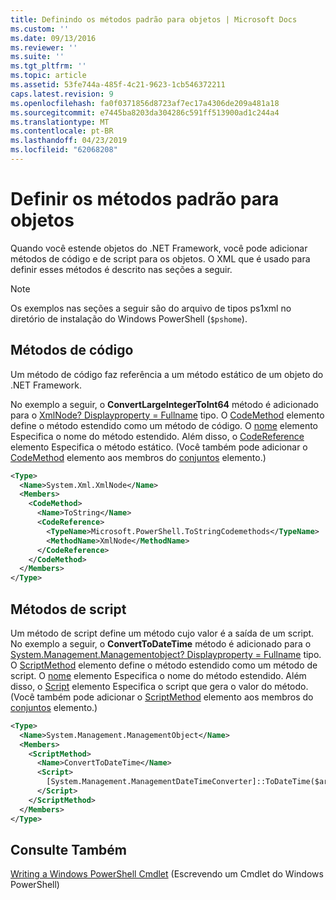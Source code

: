 ```yaml
---
title: Definindo os métodos padrão para objetos | Microsoft Docs
ms.custom: ''
ms.date: 09/13/2016
ms.reviewer: ''
ms.suite: ''
ms.tgt_pltfrm: ''
ms.topic: article
ms.assetid: 53fe744a-485f-4c21-9623-1cb546372211
caps.latest.revision: 9
ms.openlocfilehash: fa0f0371856d8723af7ec17a4306de209a481a18
ms.sourcegitcommit: e7445ba8203da304286c591ff513900ad1c244a4
ms.translationtype: MT
ms.contentlocale: pt-BR
ms.lasthandoff: 04/23/2019
ms.locfileid: "62068208"
---
```

# <a name="defining-default-methods-for-objects"></a>Definir os métodos padrão para objetos

Quando você estende objetos do .NET Framework, você pode adicionar métodos de código e de script para os objetos. O XML que é usado para definir esses métodos é descrito nas seções a seguir.

> [!NOTE]
> Os exemplos nas seções a seguir são do arquivo de tipos ps1xml no diretório de instalação do Windows PowerShell (`$pshome`).

## <a name="code-methods"></a>Métodos de código

Um método de código faz referência a um método estático de um objeto do .NET Framework.

No exemplo a seguir, o **ConvertLargeIntegerToInt64** método é adicionado para o [XmlNode? Displayproperty = Fullname](/dotnet/api/System.Xml.XmlNode) tipo. O [CodeMethod](http://msdn.microsoft.com/en-us/1ea9b031-bbcf-4e35-b497-bf30fa0b1b05) elemento define o método estendido como um método de código. O [nome](http://msdn.microsoft.com/en-us/b58e9d21-c8c9-49a5-909e-9c1cfc64f873) elemento Especifica o nome do método estendido. Além disso, o [CodeReference](http://msdn.microsoft.com/en-us/70017b85-18d2-4f55-8357-92f309d5618b) elemento Especifica o método estático. (Você também pode adicionar o [CodeMethod](http://msdn.microsoft.com/en-us/1ea9b031-bbcf-4e35-b497-bf30fa0b1b05) elemento aos membros do [conjuntos](http://msdn.microsoft.com/en-us/46a50fb5-e150-4c03-8584-e1b53e4d49e3) elemento.)

```xml
<Type>
  <Name>System.Xml.XmlNode</Name>
  <Members>
    <CodeMethod>
      <Name>ToString</Name>
      <CodeReference>
        <TypeName>Microsoft.PowerShell.ToStringCodemethods</TypeName>
        <MethodName>XmlNode</MethodName>
      </CodeReference>
    </CodeMethod>
  </Members>
</Type>
```

## <a name="script-methods"></a>Métodos de script

Um método de script define um método cujo valor é a saída de um script. No exemplo a seguir, o **ConvertToDateTime** método é adicionado para o [System.Management.Managementobject? Displayproperty = Fullname](/dotnet/api/System.Management.ManagementObject) tipo. O [ScriptMethod](http://msdn.microsoft.com/en-us/59f8160f-bc95-42f0-92e2-b16a616bc65c) elemento define o método estendido como um método de script. O [nome](http://msdn.microsoft.com/en-us/b58e9d21-c8c9-49a5-909e-9c1cfc64f873) elemento Especifica o nome do método estendido. Além disso, o [Script](http://msdn.microsoft.com/en-us/1937ad1b-bb2b-4512-9864-01fc0767d46f) elemento Especifica o script que gera o valor do método. (Você também pode adicionar o [ScriptMethod](http://msdn.microsoft.com/en-us/59f8160f-bc95-42f0-92e2-b16a616bc65c) elemento aos membros do [conjuntos](http://msdn.microsoft.com/en-us/46a50fb5-e150-4c03-8584-e1b53e4d49e3) elemento.)

```xml
<Type>
  <Name>System.Management.ManagementObject</Name>
  <Members>
    <ScriptMethod>
      <Name>ConvertToDateTime</Name>
      <Script>
        [System.Management.ManagementDateTimeConverter]::ToDateTime($args[0])
      </Script>
    </ScriptMethod>
  </Members>
</Type>
```

## <a name="see-also"></a>Consulte Também

[Writing a Windows PowerShell Cmdlet](./writing-a-windows-powershell-cmdlet.md) (Escrevendo um Cmdlet do Windows PowerShell)